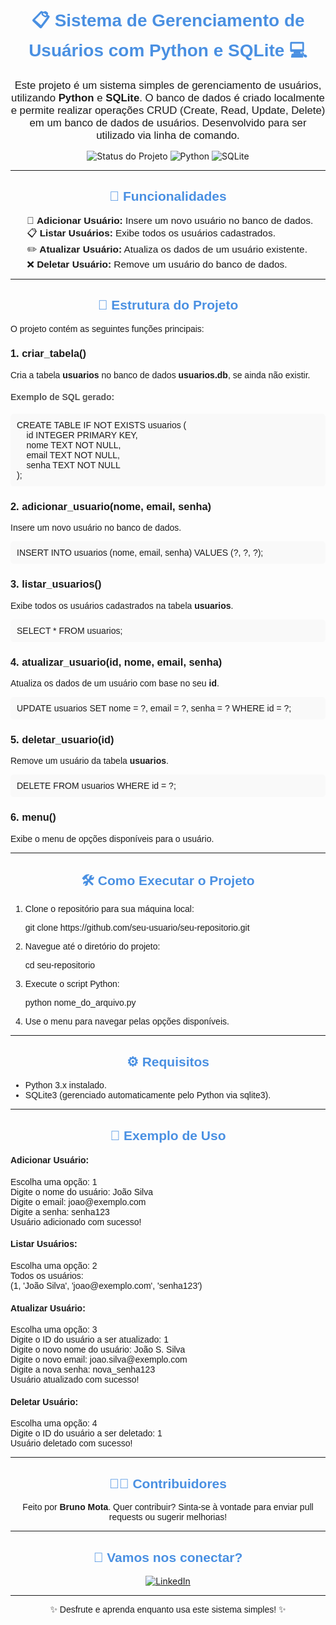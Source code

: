 <h1 align="center" style="font-family: Arial, sans-serif; color: #4A90E2;">📋 Sistema de Gerenciamento de Usuários com Python e SQLite 💻</h1>

<p align="center" style="font-family: Arial, sans-serif; max-width: 800px; margin: auto; font-size: 1.2em;">
    Este projeto é um sistema simples de gerenciamento de usuários, utilizando <strong>Python</strong> e <strong>SQLite</strong>. O banco de dados é criado localmente e permite realizar operações CRUD (Create, Read, Update, Delete) em um banco de dados de usuários. Desenvolvido para ser utilizado via linha de comando.
</p>

<p align="center">
  <img src="https://img.shields.io/badge/Status-Finalizado-brightgreen" alt="Status do Projeto">
  <img src="https://img.shields.io/badge/Python-3.x-blue" alt="Python">
  <img src="https://img.shields.io/badge/SQLite-integrado-lightgrey" alt="SQLite">
</p>

---

<h2 align="center" style="font-family: Arial, sans-serif; color: #4A90E2;">🚀 Funcionalidades</h2>

<ul style="font-family: Arial, sans-serif; font-size: 1.1em; max-width: 800px; margin: auto; list-style-type: none;">
    <li>💾 <strong>Adicionar Usuário:</strong> Insere um novo usuário no banco de dados.</li>
    <li>📋 <strong>Listar Usuários:</strong> Exibe todos os usuários cadastrados.</li>
    <li>✏️ <strong>Atualizar Usuário:</strong> Atualiza os dados de um usuário existente.</li>
    <li>❌ <strong>Deletar Usuário:</strong> Remove um usuário do banco de dados.</li>
</ul>

---

<h2 align="center" style="font-family: Arial, sans-serif; color: #4A90E2;">📂 Estrutura do Projeto</h2>
<p style="font-family: Arial, sans-serif; max-width: 800px; margin: auto;">
    O projeto contém as seguintes funções principais:
</p>

<h3 style="font-family: Arial, sans-serif;">1. criar_tabela()</h3>
<p style="font-family: Arial, sans-serif;">
    Cria a tabela <strong>usuarios</strong> no banco de dados <strong>usuarios.db</strong>, se ainda não existir.
</p>

<h4 style="font-family: Arial, sans-serif; color: #555;">Exemplo de SQL gerado:</h4>
<pre style="font-family: Arial, sans-serif; background-color: #f9f9f9; padding: 10px; border-radius: 5px;">
CREATE TABLE IF NOT EXISTS usuarios (
    id INTEGER PRIMARY KEY,
    nome TEXT NOT NULL,
    email TEXT NOT NULL,
    senha TEXT NOT NULL
);
</pre>

<h3 style="font-family: Arial, sans-serif;">2. adicionar_usuario(nome, email, senha)</h3>
<p style="font-family: Arial, sans-serif;">
    Insere um novo usuário no banco de dados.
</p>
<pre style="font-family: Arial, sans-serif; background-color: #f9f9f9; padding: 10px; border-radius: 5px;">
INSERT INTO usuarios (nome, email, senha) VALUES (?, ?, ?);
</pre>

<h3 style="font-family: Arial, sans-serif;">3. listar_usuarios()</h3>
<p style="font-family: Arial, sans-serif;">
    Exibe todos os usuários cadastrados na tabela <strong>usuarios</strong>.
</p>
<pre style="font-family: Arial, sans-serif; background-color: #f9f9f9; padding: 10px; border-radius: 5px;">
SELECT * FROM usuarios;
</pre>

<h3 style="font-family: Arial, sans-serif;">4. atualizar_usuario(id, nome, email, senha)</h3>
<p style="font-family: Arial, sans-serif;">
    Atualiza os dados de um usuário com base no seu <strong>id</strong>.
</p>
<pre style="font-family: Arial, sans-serif; background-color: #f9f9f9; padding: 10px; border-radius: 5px;">
UPDATE usuarios SET nome = ?, email = ?, senha = ? WHERE id = ?;
</pre>

<h3 style="font-family: Arial, sans-serif;">5. deletar_usuario(id)</h3>
<p style="font-family: Arial, sans-serif;">
    Remove um usuário da tabela <strong>usuarios</strong>.
</p>
<pre style="font-family: Arial, sans-serif; background-color: #f9f9f9; padding: 10px; border-radius: 5px;">
DELETE FROM usuarios WHERE id = ?;
</pre>

<h3 style="font-family: Arial, sans-serif;">6. menu()</h3>
<p style="font-family: Arial, sans-serif;">
    Exibe o menu de opções disponíveis para o usuário.
</p>

---

<h2 align="center" style="font-family: Arial, sans-serif; color: #4A90E2;">🛠️ Como Executar o Projeto</h2>
<ol style="font-family: Arial, sans-serif; max-width: 800px; margin: auto;">
    <li>Clone o repositório para sua máquina local:</li>
    <pre style="font-family: Arial, sans-serif;">git clone https://github.com/seu-usuario/seu-repositorio.git</pre>
    <li>Navegue até o diretório do projeto:</li>
    <pre style="font-family: Arial, sans-serif;">cd seu-repositorio</pre>
    <li>Execute o script Python:</li>
    <pre style="font-family: Arial, sans-serif;">python nome_do_arquivo.py</pre>
    <li>Use o menu para navegar pelas opções disponíveis.</li>
</ol>

---

<h2 align="center" style="font-family: Arial, sans-serif; color: #4A90E2;">⚙️ Requisitos</h2>
<ul style="font-family: Arial, sans-serif; max-width: 800px; margin: auto;">
    <li>Python 3.x instalado.</li>
    <li>SQLite3 (gerenciado automaticamente pelo Python via sqlite3).</li>
</ul>

---

<h2 align="center" style="font-family: Arial, sans-serif; color: #4A90E2;">📌 Exemplo de Uso</h2>

<h4 style="font-family: Arial, sans-serif;">Adicionar Usuário:</h4>
<pre style="font-family: Arial, sans-serif;">
Escolha uma opção: 1
Digite o nome do usuário: João Silva
Digite o email: joao@exemplo.com
Digite a senha: senha123
Usuário adicionado com sucesso!</pre>

<h4 style="font-family: Arial, sans-serif;">Listar Usuários:</h4>
<pre style="font-family: Arial, sans-serif;">
Escolha uma opção: 2
Todos os usuários:
(1, 'João Silva', 'joao@exemplo.com', 'senha123')</pre>

<h4 style="font-family: Arial, sans-serif;">Atualizar Usuário:</h4>
<pre style="font-family: Arial, sans-serif;">
Escolha uma opção: 3
Digite o ID do usuário a ser atualizado: 1
Digite o novo nome do usuário: João S. Silva
Digite o novo email: joao.silva@exemplo.com
Digite a nova senha: nova_senha123
Usuário atualizado com sucesso!</pre>

<h4 style="font-family: Arial, sans-serif;">Deletar Usuário:</h4>
<pre style="font-family: Arial, sans-serif;">
Escolha uma opção: 4
Digite o ID do usuário a ser deletado: 1
Usuário deletado com sucesso!</pre>

---

<h2 align="center" style="font-family: Arial, sans-serif; color: #4A90E2;">🧑‍💻 Contribuidores</h2>
<p align="center" style="font-family: Arial, sans-serif;">
    Feito por <strong>Bruno Mota</strong>. 
    Quer contribuir? Sinta-se à vontade para enviar pull requests ou sugerir melhorias!
</p>

---

<h2 align="center" style="font-family: Arial, sans-serif; color: #4A90E2;">🔗 Vamos nos conectar?</h2>
<p align="center">
  <a href="https://www.linkedin.com/in/bruno-mota-dev/" target="_blank">
    <img src="https://img.shields.io/badge/LinkedIn-0077B5?style=for-the-badge&logo=linkedin&logoColor=white" alt="LinkedIn">
  </a>
</p>

---

<p align="center" style="font-family: Arial, sans-serif;">✨ Desfrute e aprenda enquanto usa este sistema simples! ✨</p>
